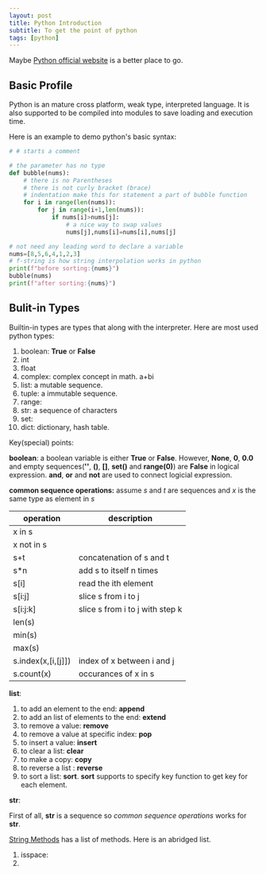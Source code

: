 ```yaml
---
layout: post
title: Python Introduction
subtitle: To get the point of python
tags: [python]
---
```


Maybe [Python official website](https://www.python.org/) is a better place to go.

## Basic Profile
Python is an mature cross platform, weak type, interpreted language. It is also supported to be compiled into modules to save loading and execution time.

Here is an example to demo python's basic syntax:

```python
# # starts a comment

# the parameter has no type
def bubble(nums):
    # there is no Parentheses
    # there is not curly bracket (brace)
    # indentation make this for statement a part of bubble function
    for i in range(len(nums)):
        for j in range(i+1,len(nums)):
            if nums[i]>nums[j]:
                # a nice way to swap values
                nums[j],nums[i]=nums[i],nums[j]

# not need any leading word to declare a variable
nums=[8,5,6,4,1,2,3]
# f-string is how string interpolation works in python
print(f"before sorting:{nums}")
bubble(nums)
print(f"after sorting:{nums}")
```

## Bulit-in Types
Builtin-in types are types that along with the interpreter. 
Here are most used python types:

1. boolean: __True__ or __False__
1. int
1. float
1. complex: complex concept in math. a+bi
1. list: a mutable sequence. 
1. tuple: a immutable sequence.
1. range:
1. str: a sequence of characters
1. set: 
1. dict: dictionary, hash table.

Key(special) points:

__boolean__: a boolean variable is either __True__ or __False__. However, __None__, __0__, __0.0__ and empty sequences(__''__, __()__, __[]__, __set()__ and __range(0)__) are __False__ in logical expression. __and__, __or__ and __not__ are used to connect logicial expression.

__common sequence operations:__
assume _s_ and _t_ are sequences and _x_ is the same type as element in _s_

| operation | description |
|---|---|
|x in s             | |
|x not in s         | |
|s+t                | concatenation of s and t|
|s*n                | add s to itself n times|
|s[i]               | read the ith element |
|s[i:j]             | slice s from i to j|
|s[i:j:k]           | slice s from i to j with step k|
|len(s)             | |
|min(s)             | |
|max(s)             | |
|s.index(x,[i,[j]]) | index of x between i and j|
|s.count(x)         | occurances of x in s| 

__list__:
1. to add an element to the end: __append__
2. to add an list of elements to the end: __extend__
3. to remove a value: __remove__
4. to remove a value at specific index: __pop__
5. to insert a value: __insert__
6. to clear a list: __clear__
7. to make a copy: __copy__
8. to reverse a list : __reverse__
9. to sort a list: __sort__. __sort__ supports to specify key function to get key for each element.

__str__:

First of all, __str__ is a sequence so _common sequence operations_ works for __str__.

[String Methods](https://docs.python.org/3.7/library/stdtypes.html#string-methods) has a list of methods. Here is an abridged list.

1. isspace:
1. 